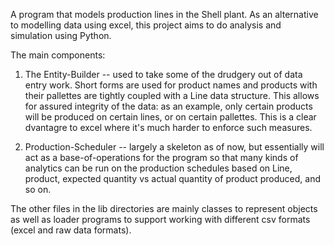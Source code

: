 A program that models production lines in the Shell plant. As an alternative to modelling data using excel, this project aims to do analysis and simulation using Python. 

The main components:
1) The Entity-Builder -- used to take some of the drudgery out of data entry work. Short forms are used for product names and products with their pallettes are tightly coupled with a Line data structure. This allows for assured integrity of the data: as an example, only certain products will be produced on certain lines, or on certain pallettes. This is a clear dvantagre to excel where it's much harder to enforce such measures.

2) Production-Scheduler -- largely a skeleton as of now, but essentially will act as a base-of-operations for the program so that many kinds of analytics can be run on the production schedules based on Line, product, expected quantity vs actual quantity of product produced, and so on.

The other files in the lib directories are mainly classes to represent objects as well as loader programs to support working with different csv formats (excel and raw data formats).
